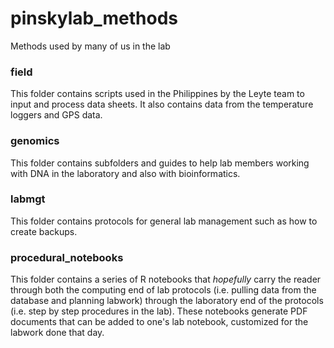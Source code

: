 # pinskylab_methods
Methods used by many of us in the lab

### field  

This folder contains scripts used in the Philippines by the Leyte team to input and process data sheets.  It also contains data from the temperature loggers and GPS data.

### genomics  

This folder contains subfolders and guides to help lab members working with DNA in the laboratory and also with bioinformatics.

### labmgt  

This folder contains protocols for general lab management such as how to create backups.

### procedural_notebooks  

This folder contains a series of R notebooks that *hopefully* carry the reader through both the computing end of lab protocols (i.e. pulling data from the database and planning labwork) through the laboratory end of the protocols (i.e. step by step procedures in the lab).  These notebooks generate PDF documents that can be added to one's lab notebook, customized for the labwork done that day.
